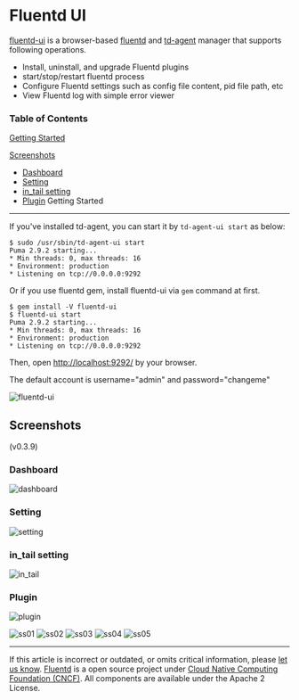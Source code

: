


Fluentd UI
==========

[fluentd-ui](https://github.com/fluent/fluentd-ui) is a browser-based
[fluentd](http://fluentd.org/) and
[td-agent](http://docs.treasuredata.com/articles/td-agent) manager that
supports following operations.

-   Install, uninstall, and upgrade Fluentd plugins
-   start/stop/restart fluentd process
-   Configure Fluentd settings such as config file content, pid file
    path, etc
-   View Fluentd log with simple error viewer


### Table of Contents

[Getting Started](#getting-started)

[Screenshots](#screenshots)

-   [Dashboard](#dashboard)
-   [Setting](#setting)
-   [in\_tail setting](#in_tail-setting)
-   [Plugin](#plugin)
Getting Started
---------------

If you've installed td-agent, you can start it by `td-agent-ui start` as
below:

``` {.CodeRay}
$ sudo /usr/sbin/td-agent-ui start
Puma 2.9.2 starting...
* Min threads: 0, max threads: 16
* Environment: production
* Listening on tcp://0.0.0.0:9292
```

Or if you use fluentd gem, install fluentd-ui via `gem` command at
first.

``` {.CodeRay}
$ gem install -V fluentd-ui
$ fluentd-ui start
Puma 2.9.2 starting...
* Min threads: 0, max threads: 16
* Environment: production
* Listening on tcp://0.0.0.0:9292
```

Then, open <http://localhost:9292/> by your browser.

The default account is username="admin" and password="changeme"

![fluentd-ui](/images/fluentd-ui/fluentd-ui.gif)

Screenshots
-----------

(v0.3.9)

### Dashboard

![dashboard](/images/fluentd-ui/dashboard.gif)

### Setting

![setting](/images/fluentd-ui/setting.gif)

### in\_tail setting

![in\_tail](/images/fluentd-ui/in_tail.gif)

### Plugin

![plugin](/images/fluentd-ui/plugin.gif)

![ss01](/images/fluentd-ui/01.png) ![ss02](/images/fluentd-ui/02.png)
![ss03](/images/fluentd-ui/03.png) ![ss04](/images/fluentd-ui/04.png)
![ss05](/images/fluentd-ui/05.png)


------------------------------------------------------------------------

If this article is incorrect or outdated, or omits critical information,
please [let us
know](https://github.com/fluent/fluentd-docs/issues?state=open).
[Fluentd](http://www.fluentd.org/) is a open source project under [Cloud
Native Computing Foundation (CNCF)](https://cncf.io/). All components
are available under the Apache 2 License.
